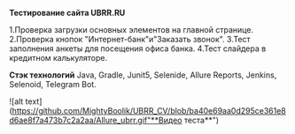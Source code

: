**Тестирование сайта UBRR.RU**

1.Проверка загрузки основных элементов на главной странице.
2.Проверка кнопок "Интернет-банк"и"Заказать звонок".
3.Тест заполнения анкеты для посещения офиса банка.
4.Тест слайдера в кредитном калькуляторе.

**Стэк технологий**
Java, Gradle, Junit5, Selenide, Allure Reports, Jenkins, Selenoid, Telegram Bot.

![alt text](https://github.com/MightyBoolik/UBRR_CV/blob/ba40e69aa0d295ce361e8d6ae8f7a473b7c2a2aa/Allure_ubrr.gif"**Видео теста**")

